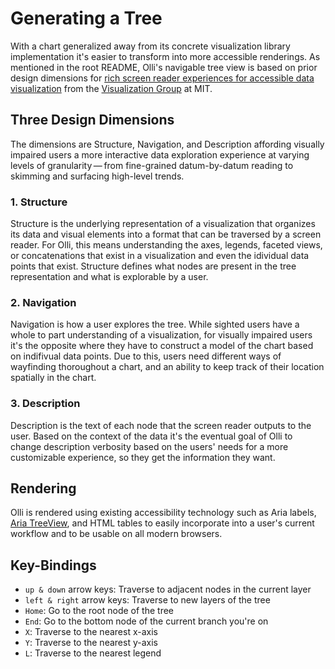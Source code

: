 # Generating a Tree

With a chart generalized away from its concrete visualization library implementation it's easier to transform into more accessible renderings.
As mentioned in the root README, Olli's navigable tree view is based on prior design dimensions for [rich screen reader experiences for accessible data visualization](http://vis.csail.mit.edu/pubs/rich-screen-reader-vis-experiences/) from the [Visualization Group](http://vis.csail.mit.edu) at MIT.

## Three Design Dimensions

The dimensions are Structure, Navigation, and Description affording visually impaired users a more interactive data exploration experience at varying levels of granularity — from fine-grained datum-by-datum reading to skimming and surfacing high-level trends.

### 1. Structure

Structure is the underlying representation of a visualization that organizes its data and visual elements into a format that can be traversed by a screen reader. For Olli, this means understanding the axes, legends, faceted views, or concatenations that exist in a visualization and even the idividual data points that exist. Structure defines what nodes are present in the tree representation and what is explorable by a user.

### 2. Navigation

Navigation is how a user explores the tree. While sighted users have a whole to part understanding of a visualization, for visually impaired users it's the opposite where they have to construct a model of the chart based on indifivual data points. Due to this, users need different ways of wayfinding thoroughout a chart, and an ability to keep track of their location spatially in the chart.

### 3. Description

Description is the text of each node that the screen reader outputs to the user. Based on the context of the data it's the eventual goal of Olli to change description verbosity based on the users' needs for a more customizable experience, so they get the information they want.

## Rendering

Olli is rendered using existing accessibility technology such as Aria labels, [Aria TreeView](https://www.w3.org/wiki/TreeView), and HTML tables to easily incorporate into a user's current workflow and to be usable on all modern browsers.

## Key-Bindings

* `up & down` arrow keys: Traverse to adjacent nodes in the current layer
* `left & right` arrow keys: Traverse to new layers of the tree
* `Home`: Go to the root node of the tree
* `End`: Go to the bottom node of the current branch you're on
* `X`: Traverse to the nearest x-axis
* `Y`: Traverse to the nearest y-axis
* `L`: Traverse to the nearest legend